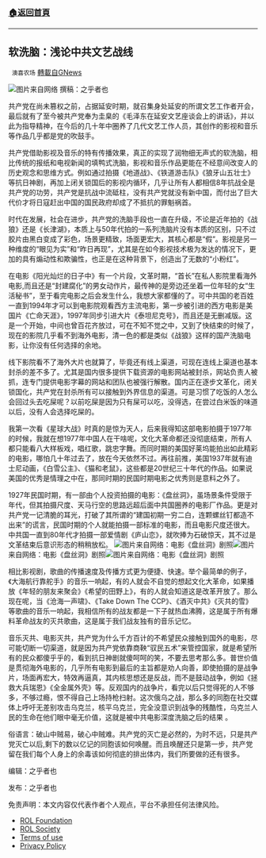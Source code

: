 ###  [:house:返回首頁](https://github.com/ourhimalayas/txt)
---


## 软洗脑：浅论中共文艺战线
` 澳喜农场` [轉載自GNews](https://gnews.org/zh-hans/2378690/)

![](https://assets.gnews.org/wp-content/uploads/2022/04/ea904b7a7587bbb6fe7811063f9f80f606842a1ecae524cd5cc263fbd859113f-01.jpeg)图片来自网络
撰稿：之乎者也

共产党在尚未篡权之前，占据延安时期，就召集身处延安的所谓文艺工作者开会，最后就有了至今被共产党奉为圭臬的《毛泽东在延安文艺座谈会上的讲话》，并以此为指导精神，在今后的几十年中圈养了几代文艺工作人员，其创作的影视和音乐等作品几乎都是党的吹鼓手。

共产党借助影视及音乐的特有传播效果，真正的实现了润物细无声式的软洗脑，相比传统的报纸和电视新闻的填鸭式洗脑，影视和音乐作品更能在不经意间改变人的历史观念和思维方式。例如通过拍摄《地道战》、《铁道游击队》《狼牙山五壮士》等抗日神剧，再加上闭关锁国后的影视内循环，几乎让所有人都相信8年抗战全是共产党的功劳，共产党是抗战中流砥柱，没有共产党就没有新中国，而付出了巨大代价才将日寇赶出中国的国民政府却成了不抵抗的罪魁祸首。

时代在发展，社会在进步，共产党的洗脑手段也一直在升级，不论是近年拍的《战狼》还是《长津湖》，本质上与50年代拍的一系列洗脑片没有本质的区别，只不过胶片由黑白变成了彩色，场景更精致，场面更宏大，其核心都是“假”。影视是另一种维度的“眼见为实”和“昨日再现”，尤其是在如今影视技术极为发达的情况下，更加的具有煽动性和欺骗性，也正是在这种背景下，创造出了无数的“小粉红”。

在电影《阳光灿烂的日子中》有一个片段，文革时期，“首长”在私人影院里看海外电影,而且还是“封建腐化”的男女动作片，最传神的是旁边还坐着一位年轻的女“生活秘书”，至于看完电影之后会发生什么，我想大家都懂的了。可中共国的老百姓一直到1994年才可以到电影院观看西方主流电影，第一步被引进的西方电影是美国片《亡命天涯》，1997年同步引进大片《泰坦尼克号》，而且还是无删减版。这是一个开始，中间也曾百花齐放过，可在不知不觉之中，又到了快结束的时候了，现在的影院几乎看不到海外电影，清一色的都是类似《战狼》这样的国产洗脑电影，让你没有任何选择的余地。

线下影院看不了海外大片也就算了，毕竟还有线上渠道，可现在连线上渠道也基本封杀的差不多了。尤其是国内很多提供下载资源的电影网站被封杀，网站负责人被抓，连专门提供电影字幕的网站和团队也被强行解散。国内正在逐步文革化，闭关锁国化，共产党在封杀所有可以接触到外界信息的渠道。可是习惯了吃饭的人怎么会回过头去吃屎呢？以前吃屎是因为只有屎可以吃，没得选，在尝过白米饭的味道以后，没有人会选择吃屎的。

我第一次看《星球大战》时真的是惊为天人，后来我得知这部电影拍摄于1977年的时候，我就在想1977年中国人在干啥呢，文化大革命都还没彻底结束，所有人都只能看八大样板戏，唱红歌，跳忠字舞。而同时期的美国好莱坞能拍出如此精彩的电影，哪怕几十年过去了，放在今天依然不过。再往前推，美国1937年就有迪士尼动画，《白雪公主》、《猫和老鼠》，这些都是20世纪三十年代的作品。如果说美国的优秀是情理之中在，那同时期的民国时期电影之优秀则是意料之外了。

1927年民国时期，有一部由个人投资拍摄的电影：《盘丝洞》，虽场景条件受限于年代，但其拍摄尺度、天马行空的思路远超后面中共国圈养的电影厂作品。更是对共产党一记清脆的耳光，打破了其所谓的“建国初期一穷二白，连颗螺丝钉都造不出来”的谎言，民国时期的个人就能拍摄一部标准的电影，而且电影尺度还很大。中共国一直到80年代才拍摄一部爱情剧《庐山恋》，就吹捧为石破惊天，其不过是文革结束后意识形态的稍稍放松。
![](https://assets.gnews.org/wp-content/uploads/2022/04/3-147.jpg)图片来自网络：电影《盘丝洞》剧照![](https://assets.gnews.org/wp-content/uploads/2022/04/2-168.jpg)图片来自网络：电影《盘丝洞》剧照![](https://assets.gnews.org/wp-content/uploads/2022/04/1-413.jpg)图片来自网络：电影《盘丝洞》剧照

相比影视剧，歌曲的传播速度及传播方式更为便捷、快速。举个最简单的例子，《大海航行靠舵手》的音乐一响起，有的人就会不自觉的想起文化大革命，如果播放《年轻的朋友来聚会》《希望的田野上》，有的人就会知道这是改革开放了。那么现在呢，当《沧海一声啸》、《Take Down The CCP》、《酒灭中共》《灭共的雪》等歌曲的音乐一响起，我相信所有的战友都是一下子就热血沸腾，这是属于所有爆料革命战友的灭共歌曲，这是属于我们战友独有的音乐记忆。

音乐灭共、电影灭共，共产党为什么千方百计的不希望民众接触到国外的电影，尽可能切断一切渠道，就是因为共产党依靠商鞅“驭民五术”来管控国家，就是希望所有的民众都傻乎乎的，看到抗日神剧就傻呵呵的笑，不要去思考那么多。普世价值是贯彻海外电影的，几乎所有电影到最后的主旨都是劝人向善，即使拍摄的是战争片，场面再宏大，特效再逼真，其内核思想还是反战，而不是鼓动战争，例如《拯救大兵瑞恩》《全金属外壳》等。反观国内的战争片，看完以后只觉得死的人不够多，不够过瘾，恨不得自己上场持枪扫射。这次俄乌之战，那么多的同胞在社交媒体上呼吁无差别攻击乌克兰，核平乌克兰，完全没意识到战争的残酷性，乌克兰人民的生命在他们眼中毫无价值，这就是被中共电影深度洗脑之后的结果 。

俗语言：破山中贼易，破心中贼难。共产党的灭亡是必然的，为时不远，只是共产党灭亡以后,剩下的数以亿记的同胞该如何唤醒。而且唤醒还只是第一步，共产党留在我们每个人身上的余毒该如何彻底的排出体内，我们所要做的还有很多。

编辑：之乎者也

发布：之乎者也

 

免责声明：本文内容仅代表作者个人观点，平台不承担任何法律风险。

- [ROL Foundation](https://rolfoundation.org/)
- [ROL Society](https://rolsociety.org/)
- [Terms of use](https://gnews.org/terms-of-use-3/)
- [Privacy Policy](https://gnews.org/privacy-policy/)
